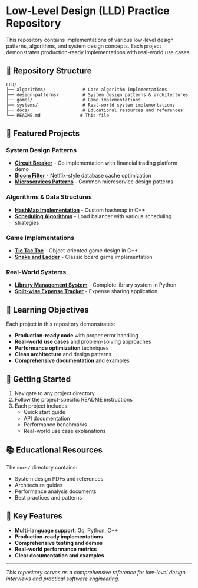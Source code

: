 # Low-Level Design (LLD) Practice Repository

This repository contains implementations of various low-level design patterns, algorithms, and system design concepts. Each project demonstrates production-ready implementations with real-world use cases.

## 📁 Repository Structure

```
LLD/
├── algorithms/              # Core algorithm implementations
├── design-patterns/         # System design patterns & architectures
├── games/                   # Game implementations
├── systems/                 # Real-world system implementations
├── docs/                    # Educational resources and references
└── README.md               # This file
```

## 🚀 Featured Projects

### System Design Patterns
- **[Circuit Breaker](design-patterns/circuit-breaker/)** - Go implementation with financial trading platform demo
- **[Bloom Filter](design-patterns/bloom-filter/)** - Netflix-style database cache optimization
- **[Microservices Patterns](design-patterns/microservices/)** - Common microservice design patterns

### Algorithms & Data Structures
- **[HashMap Implementation](algorithms/hashmap/)** - Custom hashmap in C++
- **[Scheduling Algorithms](algorithms/scheduling/)** - Load balancer with various scheduling strategies

### Game Implementations
- **[Tic Tac Toe](games/tic-tac-toe/)** - Object-oriented game design in C++
- **[Snake and Ladder](games/snake-ladder/)** - Classic board game implementation

### Real-World Systems
- **[Library Management System](systems/library-management/)** - Complete library system in Python
- **[Split-wise Expense Tracker](systems/split-wise/)** - Expense sharing application

## 🎯 Learning Objectives

Each project in this repository demonstrates:
- **Production-ready code** with proper error handling
- **Real-world use cases** and problem-solving approaches
- **Performance optimization** techniques
- **Clean architecture** and design patterns
- **Comprehensive documentation** and examples

## 🔧 Getting Started

1. Navigate to any project directory
2. Follow the project-specific README instructions
3. Each project includes:
   - Quick start guide
   - API documentation
   - Performance benchmarks
   - Real-world use case explanations

## 📚 Educational Resources

The `docs/` directory contains:
- System design PDFs and references
- Architecture guides
- Performance analysis documents
- Best practices and patterns

## 🌟 Key Features

- **Multi-language support**: Go, Python, C++
- **Production-ready implementations**
- **Comprehensive testing and demos**
- **Real-world performance metrics**
- **Clear documentation and examples**

---

*This repository serves as a comprehensive reference for low-level design interviews and practical software engineering.*
